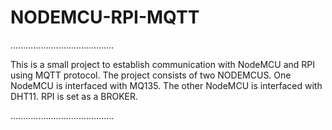 # NODEMCU-RPI-MQTT
.........................................


This is a small project to establish communication  with NodeMCU  and RPI using MQTT protocol.
The project consists of two NODEMCUS.
One NodeMCU is interfaced with MQ135.
The other NodeMCU is interfaced with DHT11.
RPI is set as a BROKER.



































.........................................





